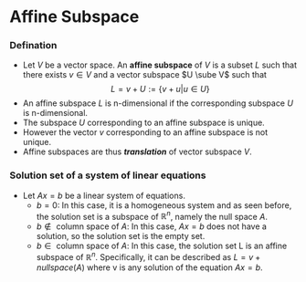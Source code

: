 # Affine Subspace

### Defination

- Let $V$ be a vector space. An **affine subspace** of $V$ is a subset $L$ such that there exists $v \in V$ and a vector subspace $U \sube V$ such that
  $$L = v + U := \{ v + u| u \in U\}$$
- An affine subspace $L$ is n-dimensional if the corresponding subspace $U$ is n-dimensional.
- The subspace $U$ corresponding to an affine subspace is unique.
- However the vector $v$ corresponding to an affine subspace is not unique.
- Affine subspaces are thus **_translation_** of vector subspace $V.$

### Solution set of a system of linear equations

- Let $Ax = b$ be a linear system of equations.
  - $b = 0:$ In this case, it is a homogeneous system and as seen
    before, the solution set is a subspace of $\mathbb{R}^n$, namely the null
    space $A$.
  - $b \notin \text{ column space of } A$: In this case, $Ax = b$ does not have a solution, so the solution set is the empty set.
  - $b \in \text{ column space of } A$: In this case, the solution set L is an affine subspace of $\mathbb{R}^n$. Specifically, it can be described as $L =  v + nullspace(A)$ where v is any solution of the equation $Ax = b.$
